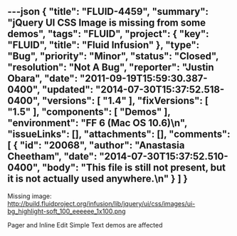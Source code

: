 ---json
{
  "title": "FLUID-4459",
  "summary": "jQuery UI CSS Image is missing from some demos",
  "tags": "FLUID",
  "project": {
    "key": "FLUID",
    "title": "Fluid Infusion"
  },
  "type": "Bug",
  "priority": "Minor",
  "status": "Closed",
  "resolution": "Not A Bug",
  "reporter": "Justin Obara",
  "date": "2011-09-19T15:59:30.387-0400",
  "updated": "2014-07-30T15:37:52.518-0400",
  "versions": [
    "1.4"
  ],
  "fixVersions": [
    "1.5"
  ],
  "components": [
    "Demos"
  ],
  "environment": "FF 6 (Mac OS 10.6)\n",
  "issueLinks": [],
  "attachments": [],
  "comments": [
    {
      "id": "20068",
      "author": "Anastasia Cheetham",
      "date": "2014-07-30T15:37:52.510-0400",
      "body": "This file is still not present, but it is not actually used anywhere.\n"
    }
  ]
}
---
Missing image:\
<http://build.fluidproject.org/infusion/lib/jquery/ui/css/images/ui-bg_highlight-soft_100_eeeeee_1x100.png>

Pager and Inline Edit Simple Text demos are affected

        